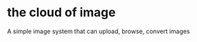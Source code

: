 the cloud of image
===================

A simple image system that can upload, browse, convert images
